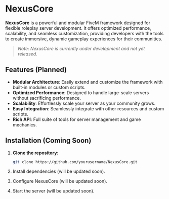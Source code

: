 # NexusCore

**NexusCore** is a powerful and modular FiveM framework designed for flexible roleplay server development. It offers optimized performance, scalability, and seamless customization, providing developers with the tools to create immersive, dynamic gameplay experiences for their communities.

> *Note: NexusCore is currently under development and not yet released.*

## Features (Planned)

- **Modular Architecture**: Easily extend and customize the framework with built-in modules or custom scripts.
- **Optimized Performance**: Designed to handle large-scale servers without sacrificing performance.
- **Scalability**: Effortlessly scale your server as your community grows.
- **Easy Integration**: Seamlessly integrate with other resources and custom scripts.
- **Rich API**: Full suite of tools for server management and game mechanics.

## Installation (Coming Soon)

1. **Clone the repository**:
   ```bash
   git clone https://github.com/yourusername/NexusCore.git
2. Install dependencies (will be updated soon).

3. Configure NexusCore (will be updated soon).

4. Start the server (will be updated soon).
